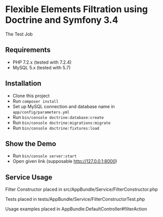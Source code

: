 # Flexible Elements Filtration using Doctrine and Symfony 3.4
The Test Job

## Requirements
* PHP 7.2.x (tested with 7.2.4)
* MySQL 5.x (tested with 5.7)

## Installation
* Clone this project
* Run ```composer install```
* Set up MySQL connection and database name in ```app/config/parameters.yml```
* Run ```bin/console doctrine:database:create```
* Run ```bin/console doctrine:migrations:migrate```
* Run ```bin/console doctrine:fixtures:load```

## Show the Demo
* Run ```bin/console server:start```
* Open given link (supposable http://127.0.0.1:8000)

## Service Usage
Filter Constructor placed in src/AppBundle/Service/FilterConstructor.php

Tests placed in tests/AppBundle/Service/FilterConstructorTest.php

Usage examples placed in AppBundle:DefaultController#filterAction
